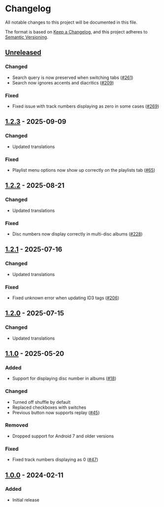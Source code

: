 # Changelog
All notable changes to this project will be documented in this file.

The format is based on [Keep a Changelog](https://keepachangelog.com/en/1.1.0/),
and this project adheres to [Semantic Versioning](https://semver.org/spec/v2.0.0.html).

## [Unreleased]
### Changed
- Search query is now preserved when switching tabs ([#261])
- Search now ignores accents and diacritics ([#209])

### Fixed
- Fixed issue with track numbers displaying as zero in some cases ([#269])

## [1.2.3] - 2025-09-09
### Changed
- Updated translations

### Fixed
- Playlist menu options now show up correctly on the playlists tab ([#65])

## [1.2.2] - 2025-08-21
### Changed
- Updated translations

### Fixed
- Disc numbers now display correctly in multi-disc albums ([#228])

## [1.2.1] - 2025-07-16
### Changed
- Updated translations

### Fixed
- Fixed unknown error when updating ID3 tags ([#206])

## [1.2.0] - 2025-07-15
### Changed
- Updated translations

## [1.1.0] - 2025-05-20
### Added
- Support for displaying disc number in albums ([#18])

### Changed
- Turned off shuffle by default
- Replaced checkboxes with switches
- Previous button now supports replay ([#45])

### Removed
- Dropped support for Android 7 and older versions

### Fixed
- Fixed track numbers displaying as 0 ([#47])

## [1.0.0] - 2024-02-11
### Added
- Initial release

[#18]: https://github.com/FossifyOrg/Music-Player/issues/18
[#45]: https://github.com/FossifyOrg/Music-Player/issues/45
[#47]: https://github.com/FossifyOrg/Music-Player/issues/47
[#65]: https://github.com/FossifyOrg/Music-Player/issues/65
[#206]: https://github.com/FossifyOrg/Music-Player/issues/206
[#228]: https://github.com/FossifyOrg/Music-Player/issues/228
[#209]: https://github.com/FossifyOrg/Music-Player/issues/209
[#261]: https://github.com/FossifyOrg/Music-Player/issues/261
[#269]: https://github.com/FossifyOrg/Music-Player/issues/269

[Unreleased]: https://github.com/FossifyOrg/Music-Player/compare/1.2.3...HEAD
[1.2.3]: https://github.com/FossifyOrg/Music-Player/compare/1.2.2...1.2.3
[1.2.2]: https://github.com/FossifyOrg/Music-Player/compare/1.2.1...1.2.2
[1.2.1]: https://github.com/FossifyOrg/Music-Player/compare/1.2.0...1.2.1
[1.2.0]: https://github.com/FossifyOrg/Music-Player/compare/1.1.0...1.2.0
[1.1.0]: https://github.com/FossifyOrg/Music-Player/compare/1.0.0...1.1.0
[1.0.0]: https://github.com/FossifyOrg/Music-Player/releases/tag/1.0.0

